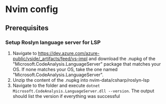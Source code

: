 # Nvim config

## Prerequisites

### Setup Roslyn language server for LSP

1. Navigate to https://dev.azure.com/azure-public/vside/_artifacts/feed/vs-impl and download the .nupkg of the "Microsoft.CodeAnalysis.LanguageServer" package that matches your OS.
If none matches your OS, take the one named "Microsoft.CodeAnalysis.LanguageServer".
2. Unzip the content of the .nupkg into nvim-data/csharp/roslyn-lsp
3. Navigate to the folder and execute `dotnet Microsoft.CodeAnalysis.LanguageServer.dll --version`. The output should list the version if everything was successful

